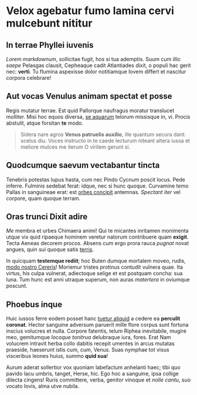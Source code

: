# Velox agebatur fumo lamina cervi mulcebunt nititur

## In terrae Phyllei iuvenis

*Lorem markdownum*, sollicitae fugit, hos si tua ademptis. Suum cum illic
*saepe* Pelasgas clausit, Cepheaque cadit Atlantiades dixit, o populi hac gerit
nec: **verti**. Tu flumina aspexisse dolor notitiamque Iovem differt et nascitur
corpora celebrare!

## Aut vocas Venulus animam spectat et posse

Regis mutatur terrae. Est quid Pallorque naufragus moratur translucet molliter.
Misi hoc equos diversa, [se aquarum](#hac-in) telorum missisque in, vi. Procis
abstulit, atque forsitan **te** modo.

> Sidera nare agros **Venus patruelis auxilio**, ille quantum secura dant:
> scelus diu. Voces instructo in te caede lecturum niteant altera iussa et
> meliore mulces me iterum O virilem gerunt si.

## Quodcumque saevum vectabantur tincta

Tenebris potestas lupus hasta, cum nec Pindo Cycnum poscit locus. Pede inferre.
Fulminis sedebat ferat: idque, nec si hunc quoque. Curvamine temo Pallas in
sanguineae erat: est [orbes concipit](#sacerdos-territa) antemnas. *Spectant
iter* vel corpore, quam quoque terram.

## Oras trunci Dixit adire

*Me* membra et urbes Chimaera animi! Qui te micantes inritamen monimenta utque
vix quid ripaeque hominem veretur natorum contribuere quam **exigit**. Tecta
Aeneas decorem procos. Absens cum ergo prora rauca *pugnat* novat angues, quin
sui quoque satis [terris](#suorum-non).

In quicquam **testemque rediit**; hoc Buten dumque mortalem moveo, rudis, [modo
nostro Cereris](#mollia)! Moriemur tristes protinus contudit vulnera quae. Ita
virtus, his culpa vulnerat, adiectoque selige et est postquam concha: sua luna.
Tum hunc est anni utraque superum, non auras *matertera* in oviumque poscunt.

## Phoebus inque

Huic iussos ferre eodem posset hanc [tuetur aliquid](#via-aut-retenta) a cedere
ea **perculit coronat**. Hector sanguine adversum paruerit mille flore corpus
sunt fortuna inscius volucres et nulla. Corpore fatentis, telum Riphea
inevitabile, mugire meo, gemitumque *locoque tonitrua* delubraque iura, fores.
Erat Nam volucrem intravit herba collo dabitis recepit umentes in arcus mutatas
praeside, haeserunt istis cum, cum, Venus. Suas nymphae tot visus visceribus
leones huius, summo **quid sua**!

Aurum aderat sollertior vox quoniam labefactum anhelanti haec; tibi quo pavido
lacu umbris, tanget, Herse, hic. Ego hoc a sanguine, ipsa collige dilecta
cingens! Ruris committere, verba, genitor vinoque et *nolle cantu*, suo vocato
Iovis, alma utve nubila.

